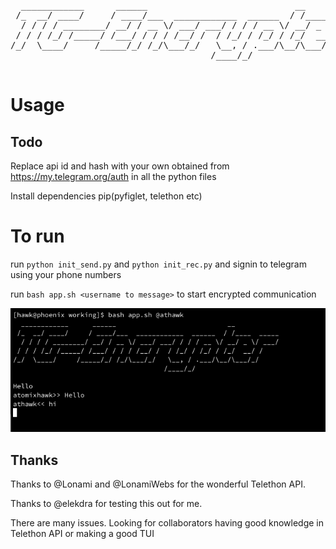 <pre>
  ____________      ______                            __           
 /_  __/ ____/     / ____/___  ____________  ______  / /____  _____
  / / / / ________/ __/ / __ \/ ___/ ___/ / / / __ \/ __/ _ \/ ___/
 / / / /_/ /_____/ /___/ / / / /__/ /  / /_/ / /_/ / /_/  __/ /    
/_/  \____/     /_____/_/ /_/\___/_/   \__, / .___/\__/\___/_/     
                                      /____/_/                    
  </pre>
  
 # Usage
 ## Todo
 
 Replace api id and hash with your own obtained from https://my.telegram.org/auth in all the python files
 
 Install dependencies pip(pyfiglet, telethon etc)
 
 # To run
 
 run `python init_send.py` and `python init_rec.py` and signin to telegram using your phone numbers
 
 run `bash app.sh <username to message>` to start encrypted communication

<img src="ex.png" alt="Example">

## Thanks

Thanks to @Lonami and @LonamiWebs for the wonderful Telethon API.

Thanks to @elekdra for testing this out for me.

There are many issues. Looking for collaborators having good knowledge in Telethon API or making a good TUI
